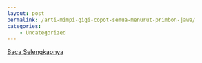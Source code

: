 ```yaml
---
layout: post
permalink: /arti-mimpi-gigi-copot-semua-menurut-primbon-jawa/
categories:
    - Uncategorized
---
```


[Baca Selengkapnya](/03)